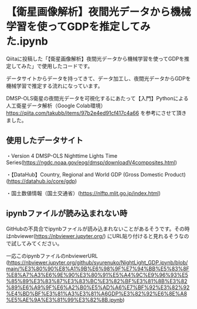 # 【衛星画像解析】夜間光データから機械学習を使ってGDPを推定してみた.ipynb

Qiitaに投稿した「【衛星画像解析】夜間光データから機械学習を使ってGDPを推定してみた」で使用したコードです。

データサイトからデータを持ってきて、データ加工し、夜間光データからGDPを機械学習で推定する流れになっています。

DMSP-OLS衛星の夜間光データを可視化するにあたって【入門】Pythonによる人工衛星データ解析（Google Colab環境）https://qiita.com/takubb/items/97b2e4ed91cf417c4a66 を参考にさせて頂きました。

## 使用したデータサイト

・Version 4 DMSP-OLS Nighttime Lights Time Series(https://ngdc.noaa.gov/eog/dmsp/downloadV4composites.html)

・【DataHub】Country, Regional and World GDP (Gross Domestic Product)(https://datahub.io/core/gdp)

・国土数値情報（国土交通省）(https://nlftp.mlit.go.jp/index.html)

## ipynbファイルが読み込まれない時
GitHubの不具合でipynbファイルが読み込まれないことがあるそうです。その時はnbviewer(https://nbviewer.jupyter.org/) にURL貼り付けると見れるそうなので試してみてください。

一応このipynbファイルのnbviewerURL (https://nbviewer.jupyter.org/github/syurenuko/NightLight_GDP.ipynb/blob/main/%E3%80%90%E8%A1%9B%E6%98%9F%E7%94%BB%E5%83%8F%E8%A7%A3%E6%9E%90%E3%80%91%E5%A4%9C%E9%96%93%E5%85%89%E3%83%87%E3%83%BC%E3%82%BF%E3%81%8B%E3%82%89%E6%A9%9F%E6%A2%B0%E5%AD%A6%E7%BF%92%E3%82%92%E4%BD%BF%E3%81%A3%E3%81%A6GDP%E3%82%92%E6%8E%A8%E5%AE%9A%E3%81%99%E3%82%8B.ipynb)
